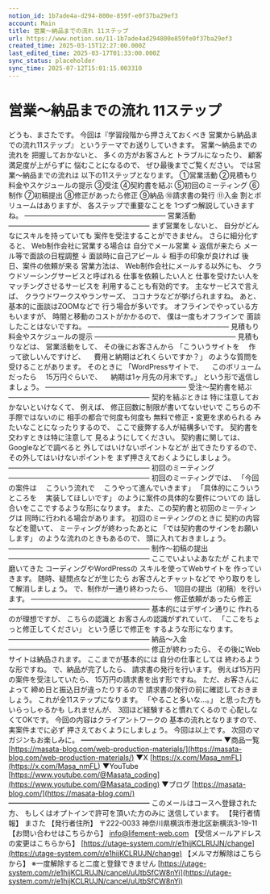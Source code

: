 ```yaml
---
notion_id: 1b7ade4a-d294-800e-859f-e0f37ba29ef3
account: Main
title: 営業〜納品までの流れ 11ステップ
url: https://www.notion.so/11-1b7ade4ad294800e859fe0f37ba29ef3
created_time: 2025-03-15T12:27:00.000Z
last_edited_time: 2025-03-17T01:33:00.000Z
sync_status: placeholder
sync_time: 2025-07-12T15:01:15.003310
---
```

# 営業〜納品までの流れ 11ステップ

どうも、まさたです。
今回は『学習段階から押さえておくべき
営業から納品までの流れ11ステップ』
というテーマでお送りしていきます。
営業〜納品までの流れを
把握しておかないと、
多くの方がお客さんと
トラブルになったり、
顧客満足度が上がらずに
悩むことになるので、
ぜひ最後までご覧ください。
では営業〜納品までの流れは
以下の11ステップとなります。
①営業活動
②見積もり料金やスケジュールの提示
③受注
④契約書を結ぶ
⑤初回のミーティング
⑥制作
⑦初稿提出
⑧修正があったら修正
⑨納品
⑩請求書の発行
⑪入金
割とボリュームはありますが、
各ステップで重要なことを
1つずつ解説していきますね。
————————————————————
営業活動
————————————————————
まず営業をしないと、
自分がどんなにスキルを持っていても
案件を受注することができません。
さらに細分化すると、
Web制作会社に営業する場合は
自分でメール営業
↓
返信が来たら
メール等で面談の日程調整
↓
面談時に自己アピール
↓
相手の印象が良ければ
後日、案件の依頼が来る
営業方法は、
Web制作会社にメールする以外にも、
クラウドソーシングサービスと呼ばれる
仕事を依頼したい人と
仕事を受けたい人を
マッチングさせるサービスを
利用することも有効的です。
主なサービスで言えば、
クラウドワークスやランサーズ、
ココナラなどが挙げられますね。
あと、基本的に面談はZOOMなどで
行う場合が多いです。
オフラインでやっている方もいますが、
時間と移動のコストがかかるので、
僕は一度もオフラインで
面談したことはないですね。
————————————————————
見積もり料金やスケジュールの提示
————————————————————
見積もりなどは、
営業活動をして、
その後にお客さんから
「こういうサイトを
　作って欲しいんですけど、
　費用と納期はどれくらいですか？」
のような質問を受けることがあります。
そのときに
「WordPressサイトで、
　このボリュームだったら
　15万円ぐらいで、
　納期は1ヶ月先の月末です。」
という形で返信しましょう。
————————————————————
受注〜契約書を結ぶ
————————————————————
契約を結ぶときは
特に注意しておかないといけなくて、
例えば、
修正回数に制限が書いてないせいで
こちらの不手際ではないのに
相手の都合で何度も何度も
無料で修正・変更を求められる
みたいなことになったりするので、
ここで疲弊する人が結構多いです。
契約書を交わすときは特に注意して
見るようにしてください。
契約書に関しては、
Googleなどで調べると
外してはいけないポイントなどが
出てきたりするので、
その外してはいけないポイントを
まず押さえておくようにしましょう。
————————————————————
初回のミーティング
————————————————————
初回のミーティングでは、
「今回の案件は
　こういう流れで
　こうやって進んでいきます」
「具体的にこういうところを
　実装してほしいです」
のように案件の具体的な要件についての
話し合いをここでするような形になります。
また、この契約書と初回のミーティングは
同時に行われる場合があります。
初回のミーティングのときに
契約の内容などを聞いて、
ミーティングが終わったあとに
「では契約書のサインをお願いします」
のような流れのときもあるので、
頭に入れておきましょう。
————————————————————
制作〜初稿の提出
————————————————————
ここでいよいよあなたが
これまで磨いてきた
コーディングやWordPressの
スキルを使ってWebサイトを
作っていきます。
随時、疑問点などが生じたら
お客さんとチャットなどで
やり取りをして解消しましょう。
で、制作が一通り終わったら、
1回目の提出（初稿）を行います。
————————————————————
修正依頼があったら修正
————————————————————
基本的にはデザイン通りに
作れるのが理想ですが、
こちらの認識と
お客さんの認識がずれていて、
「ここをちょっと修正してください」
という感じで修正を
するような形になります。
————————————————————
納品〜入金
————————————————————
修正が終わったら、
その後にWebサイトは納品されます。
ここまでが基本的には
自分の仕事としては
終わるような形ですね。
で、納品が完了したら、
請求書の発行を行います。
例えば15万円の案件を受注していたら、
15万円の請求書を出す形ですね。
ただ、お客さんによって
締め日と振込日が違ったりするので
請求書の発行の前に確認しておきましょう。
これが全11ステップになります。
「やること多いな…。」
と思った方もいらっしゃるかも
しれませんが、
3回ほど経験すると慣れてくるので
心配しなくてOKです。
今回の内容はクライアントワークの
基本の流れとなりますので、
実案件までに必ず
押さえておくようにしましょう。
今回は以上です。
次回のマガジンもお楽しみに。
━━━━━━━━━━━━━━━━━━━━
▼商品一覧
[https://masata-blog.com/web-production-materials/](https://masata-blog.com/web-production-materials/)
▼X
[https://x.com/Masa_nmFL](https://x.com/Masa_nmFL)
▼YouTube
[https://www.youtube.com/@Masata_coding](https://www.youtube.com/@Masata_coding)
▼ブログ
[https://masata-blog.com/](https://masata-blog.com/)
━━━━━━━━━━━━━━━━━━━━
このメールはコースへ登録された方、
もしくはオプトインで許可を頂いた方のみに
送信しています。
【発行者情報】
まさた
【発行者住所】
〒222-0033
神奈川県横浜市港北区新横浜3-19-11
【お問い合わせはこちらから】
[info@lifement-web.com](mailto:info@lifement-web.com)
【受信メールアドレスの変更はこちらから】
[https://utage-system.com/r/e1hijKCLRUJN/change](https://utage-system.com/r/e1hijKCLRUJN/change)
【メルマガ解除はこちらから】
※一度解除すると二度と登録できません
[https://utage-system.com/r/e1hijKCLRUJN/cancel/uUtbSfCW8nYi](https://utage-system.com/r/e1hijKCLRUJN/cancel/uUtbSfCW8nYi)